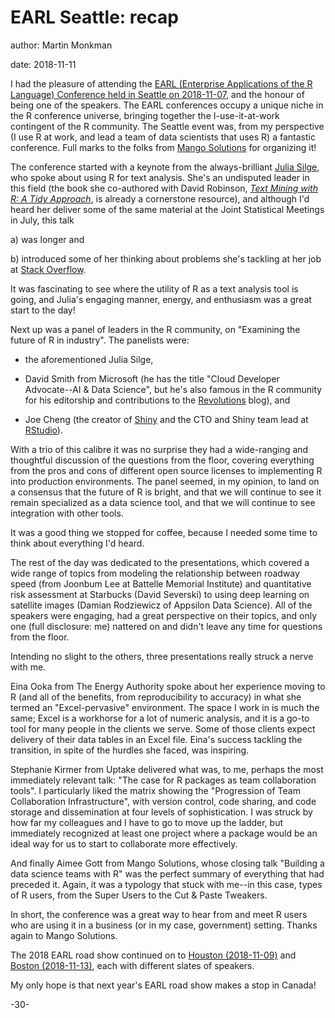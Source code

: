 <!--
Copyright 2018 Province of British Columbia

This work is licensed under the Creative Commons Attribution 4.0 International License.
To view a copy of this license, visit http://creativecommons.org/licenses/by/4.0/.
-->


# EARL Seattle: recap

author: Martin Monkman

date: 2018-11-11


I had the pleasure of attending the [EARL (Enterprise Applications of the R Language) Conference held in Seattle on 2018-11-07](https://earlconf.com/2018/seattle/), and the honour of being one of the speakers. The EARL conferences occupy a unique niche in the R conference universe, bringing together the I-use-it-at-work contingent of the R community. The Seattle event was, from my perspective (I use R at work, and lead a team of data scientists that uses R) a fantastic conference. Full marks to the folks from [Mango Solutions](https://www.mango-solutions.com/) for organizing it!

The conference started with a keynote from the always-brilliant [Julia Silge](https://juliasilge.com/), who spoke about using R for text analysis. She's an undisputed leader in this field (the book she co-authored with David Robinson, [_Text Mining with R: A Tidy Approach_](https://www.tidytextmining.com/), is already a cornerstone resource), and although I'd heard her deliver some of the same material at the Joint Statistical Meetings in July, this talk

a) was longer and

b) introduced some of her thinking about problems she's tackling at her job at [Stack Overflow](https://stackoverflow.com/).

It was fascinating to see where the utility of R as a text analysis tool is going, and Julia's engaging manner, energy, and enthusiasm was a great start to the day!

Next up was a panel of leaders in the R community, on "Examining the future of R in industry". The panelists were:

- the aforementioned Julia Silge, 

- David Smith from Microsoft (he has the title "Cloud Developer Advocate--AI & Data Science", but he's also famous in the R community for his editorship and contributions to the [Revolutions](https://blog.revolutionanalytics.com/) blog), and 

- Joe Cheng (the creator of [Shiny](https://shiny.rstudio.com/) and the CTO and Shiny team lead at [RStudio](https://www.rstudio.com/)).

With a trio of this calibre it was no surprise they had a wide-ranging and thoughtful discussion of the questions from the floor, covering everything from the pros and cons of different open source licenses to implementing R into production environments. The panel seemed, in my opinion, to land on a consensus that the future of R is bright, and that we will continue to see it remain specialized as a data science tool, and that we will continue to see integration with other tools.

It was a good thing we stopped for coffee, because I needed some time to think about everything I'd heard.

The rest of the day was dedicated to the presentations, which covered a wide range of topics from modeling the relationship between roadway speed (from Joonbum Lee at Battelle Memorial Institute) and quantitative risk assessment at Starbucks (David Severski) to using deep learning on satellite images (Damian Rodziewicz of Appsilon Data Science). All of the speakers were engaging, had a great perspective on their topics, and only one (full disclosure: me) nattered on and didn't leave any time for questions from the floor.

Intending no slight to the others, three presentations really struck a nerve with me.

Eina Ooka from The Energy Authority spoke about her experience moving to R (and all of the benefits, from reproducibility to accuracy) in what she termed an "Excel-pervasive" environment. The space I work in is much the same; Excel is a workhorse for a lot of numeric analysis, and it is a go-to tool for many people in the clients we serve. Some of those clients expect delivery of their data tables in an Excel file. Eina's success tackling the transition, in spite of the hurdles she faced, was inspiring.

Stephanie Kirmer from Uptake delivered what was, to me, perhaps the most immediately relevant talk: "The case for R packages as team collaboration tools". I particularly liked the matrix showing the "Progression of Team Collaboration Infrastructure", with version control, code sharing, and code storage and dissemination at four levels of sophistication. I was struck by how far my colleagues and I have to go to move up the ladder, but immediately recognized at least one project where a package would be an ideal way for us to start to collaborate more effectively. 

And finally Aimee Gott from Mango Solutions, whose closing talk "Building a data science teams with R" was the perfect summary of everything that had preceded it. Again, it was a typology that stuck with me--in this case, types of R users, from the Super Users to the Cut & Paste Tweakers.

In short, the conference was a great way to hear from and meet R users who are using it in a business (or in my case, government) setting. Thanks again to Mango Solutions.

The 2018 EARL road show continued on to [Houston (2018-11-09)](https://earlconf.com/2018/houston/) and [Boston (2018-11-13)](https://earlconf.com/2018/boston/), each with different slates of speakers.

My only hope is that next year's EARL road show makes a stop in Canada!



-30-







